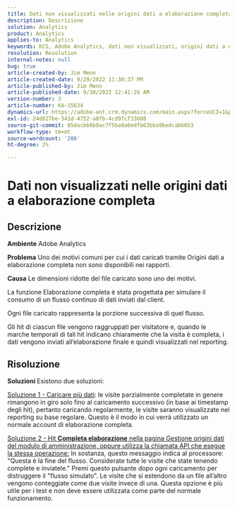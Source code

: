```yaml
---
title: Dati non visualizzati nelle origini dati a elaborazione completa
description: Descrizione
solution: Analytics
product: Analytics
applies-to: Analytics
keywords: KCS, Adobe Analytics, dati non visualizzati, origini dati a elaborazione completa, best practice
resolution: Resolution
internal-notes: null
bug: true
article-created-by: Jim Menn
article-created-date: 9/29/2022 11:38:37 PM
article-published-by: Jim Menn
article-published-date: 9/30/2022 12:41:26 AM
version-number: 3
article-number: KA-15634
dynamics-url: https://adobe-ent.crm.dynamics.com/main.aspx?forceUCI=1&pagetype=entityrecord&etn=knowledgearticle&id=16d995d4-4f40-ed11-9db1-0022480866ad
exl-id: 24d827be-341d-4752-a8fb-4cd97cf33608
source-git-commit: 05dacbb6b8ac7f5ba9a6edfb63bba9bedcabb653
workflow-type: tm+mt
source-wordcount: '286'
ht-degree: 2%

---
```


# Dati non visualizzati nelle origini dati a elaborazione completa

## Descrizione


<b>Ambiente</b>
Adobe Analytics

<b>Problema</b>
Uno dei motivi comuni per cui i dati caricati tramite Origini dati a elaborazione completa non sono disponibili nei rapporti.

<b>Causa</b>
Le dimensioni ridotte del file caricato sono uno dei motivi.

La funzione Elaborazione completa è stata progettata per simulare il consumo di un flusso continuo di dati inviati dal client.

Ogni file caricato rappresenta la porzione successiva di quel flusso.

Gli hit di ciascun file vengono raggruppati per visitatore e, quando le marche temporali di tali hit indicano chiaramente che la visita è completa, i dati vengono inviati all’elaborazione finale e quindi visualizzati nel reporting.


## Risoluzione


<b>Soluzioni</b>
Esistono due soluzioni:

<u>Soluzione 1 - Caricare più dati</u>: le visite parzialmente completate in genere rimangono in giro solo fino al caricamento successivo (in base ai timestamp degli hit), pertanto caricando regolarmente, le visite saranno visualizzate nel reporting su base regolare.
Questo è il modo in cui verrà utilizzato un normale account di elaborazione completa.

<u>Soluzione 2 - Hit <b>Completa elaborazione</b> nella pagina Gestione origini dati del modulo di amministrazione, oppure utilizza la chiamata API che esegue la stessa operazione:</u>
In sostanza, questo messaggio indica al processore: &quot;Questa è la fine del flusso. Considerate tutte le visite che state tenendo complete e inviatele.&quot;
Premi questo pulsante dopo ogni caricamento per distruggere il &quot;flusso simulato&quot;.
Le visite che si estendono da un file all’altro vengono conteggiate come due visite invece di una.
Questa opzione è più utile per i test e non deve essere utilizzata come parte del normale funzionamento.
